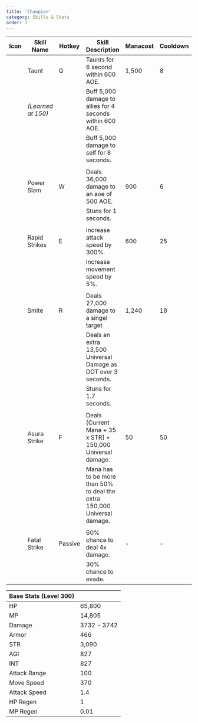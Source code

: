 ```yaml
---
title: 'Champion'
category: Skills & Stats
order: 3
---
```

| Icon | Skill Name    | Hotkey  | Skill Description                                                        | Manacost | Cooldown | Buff Duration | Shard Cost | Max Level |
|------|---------------|---------|--------------------------------------------------------------------------|----------|----------|---------------|------------|-----------|
|      | Taunt         | Q       | Taunts for 6 second within 600 AOE.                                      | 1,500    | 8        | -             | -          | 1         |
|      | *(Learned at 150)*             |         | Buff 5,000 damage to allies for 4 seconds within 600 AOE.                |          |          |               |            |           |
|      |               |         | Buff 5,000 damage to self for 8 seconds.                                 |          |          |               |            |           |
|      |               |         |                                                                          |          |          |               |            |           |
|      | Power Slam    | W       | Deals 36,000 damage to an aoe of 500 AOE.                                | 900      | 6        | -             | -          | 30        |
|      |               |         | Stuns for 1 seconds.                                                     |          |          |               |            |           |
|      |               |         |                                                                          |          |          |               |            |           |
|      | Rapid Strikes | E       | Increase attack speed by 300%.                                           | 600      | 25       | 20            | -          | 30        |
|      |               |         | Increase movement speed by 5%.                                           |          |          |               |            |           |
|      |               |         |                                                                          |          |          |               |            |           |
|      | Smite         | R       | Deals 27,000 damage to a singel target                                   | 1,240    | 18       | -             | -          | 30        |
|      |               |         | Deals an extra 13,500 Universal Damage as DOT over 3 seconds.            |          |          |               |            |           |
|      |               |         | Stuns for 1.7 seconds.                                                   |          |          |               |            |           |
|      |               |         |                                                                          |          |          |               |            |           |
|      | Asura Strike  | F       | Deals [Current Mana + 35 x STR] + 150,000 Universal damage.              | 50       | 50       | -             | 3          | 30        |
|      |               |         | Mana has to be more than 50% to deal the extra 150,000 Universal damage. |          |          |               |            |           |
|      |               |         |                                                                          |          |          |               |            |           |
|      | Fatal Strike  | Passive | 60% chance to deal 4x damage.                                            | -        | -        | -             | -          | 1         |
|      |               |         | 30% chance to evade.                                                     |          |          |               |            |           |		
								

| Base Stats (Level 300) |                   |
|------------------------|-------------------|
| HP                     | 65,800            |
| MP                     | 14,805            |
| Damage                 |       3732 - 3742 |
| Armor                  | 466               |
| STR                    | 3,090             |
| AGI                    | 827               |
| INT                    | 827               |
| Attack Range           | 100               |
| Move Speed             | 370               |
| Attack Speed           | 1.4               |
| HP Regen               | 1                 |
| MP Regen               | 0.01              |